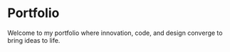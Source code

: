 # Portfolio
Welcome to my portfolio where innovation, code, and design converge to bring ideas to life.
